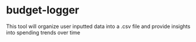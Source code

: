# budget-logger
This tool will organize user inputted data into a .csv file and provide insights
into spending trends over time
